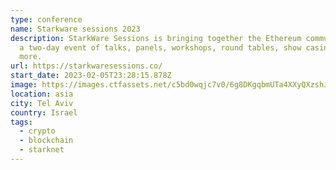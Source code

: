 ```yaml
---
type: conference
name: Starkware sessions 2023
description: StarkWare Sessions is bringing together the Ethereum community for
  a two-day event of talks, panels, workshops, round tables, show casing, and
  more.
url: https://starkwaresessions.co/
start_date: 2023-02-05T23:28:15.878Z
image: https://images.ctfassets.net/c5bd0wqjc7v0/6g8DKgqbmUTa4XXyQXzshJ/333c84bc1d9ff0d939c06ba785e9b695/Logo_Starkware.png
location: asia
city: Tel Aviv
country: Israel
tags:
  - crypto
  - blockchain
  - starknet
---
```

